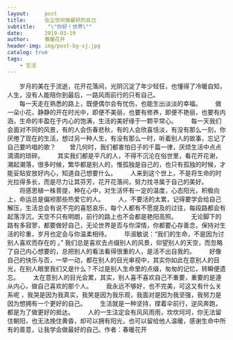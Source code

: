 ```yaml
---
layout:     post
title:      在尘世间做最好的自己
subtitle:    "\"你好！世界\""
date:       2019-03-19
author:     春暖花开
header-img: img/post-bg-sj.jpg
catalog: true
tags:
    - 生活
---
```





　　岁月的美在于流逝，花开花落间，光阴沉淀了年少轻狂，也懂得了冷暖自知，人生，没有人能陪你到最后，一路风雨前行的只有自己。<br>
　　每一天走在熟悉的路上，既便偶尔会有忧伤，也能生出淡淡的幸福。
　　做一朵小花，静静的开在时光中，即便不美丽，也要有修养，即便不艳丽，也要有内涵，生命的丰盈在于内心的饱满，生活的美好缘于一颗平常心。
　　每一天我们会面对不同的风景，有的人会伤春悲秋，有的人会欣喜恬淡，有没有那么一刻，你厌倦了现在的生活，想过另一种人生，有没有那么一时，听着别人的故事，忘记了自己要吟唱的歌？
　　曾几何时，我们都害怕日子的千篇一律，厌烦生活中点点滴滴的琐碎。
　　其实我们都是平凡的人，不得不沉沦在俗世里，看花开花谢，潮起潮落，很多时候，繁华都是别人的，惟孤独是自己的，也只有孤独的时候，才能妥贴安放好内心，知道自己想要什么。
　　人来到这个世上，不是将生命的时光拉得多长，而是尽力让其芬芳，花开花落间，努力找寻属于自己的美好。
　　将感恩植一株菩提，种在心中，对生活怀有一定的温度，心态阳光，积极向上，命运总是偏袒那些热爱它的人。
　　人，不要活的太累，记得要学会给自己解压，生活总会有说不完的喜怒哀乐，每个人都有不愿提及的过往，每段路都会有起落浮沉，天空不只有明朗，前行的路上也不会都是艳阳高照。
　　无论脚下的路有多寂寥，都要做好自己，无论世界是否与你深情，你都要心存善念，保持对生活的珍重，岁月也定会与你温柔相待。
　　毕淑敏说：“我们的生命，不是因为讨别人喜欢而存在的 。” 我们总是喜欢去点缀别人的风景，仰望别人的天空，而忽略了自己内心想要的，总把别人的看法看得很重的人，是活不出自我的。
　　好像自己的快乐与否，一举一动，都在别人的目光审视中，其实你如此在意别人的目光，在别人眼里我们又是什么？不过是别人生命里的点缀，匆匆的记忆，转瞬便遗忘。
　　太在意别人的目光会累，其实，别人喜不喜欢自己不重要，重要的是遵从内心，做自己喜欢的那个人。
　　我永远不够好，也不完美，可这又有什么关系呢 ，我哭是因为我真实，我笑是因为我乐观，我面对是因为我坚强，我努力是因为想拥有一个更好的自己。
　　生活就是一种坚持，撑着伞前行，逆风奔跑，都是为了做更好的抵达。
　　人的一生注定会有风风雨雨，坎坎坷坷，你无法留住朝阳，也无法挽住黄昏，却可以拥有阳光，也可以留给他人温暖，感谢生命中所有的善意，让我学会做最好的自己。作者：春暖花开 
